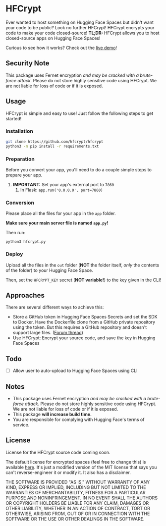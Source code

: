 # HFCrypt

Ever wanted to host something on Hugging Face Spaces but didn't want your code to be public? Look no further HFCrypt! HFCrypt encrypts your code to make your code closed-source! **TL;DR:** HFCrypt allows you to host closed-source apps on Hugging Face Spaces!

Curious to see how it works? Check out the [live demo](https://huggingface.co/spaces/mrfakename/hfcrypt-demo)!

## Security Note

This package uses Fernet encryption *and may be cracked with a brute-force attack.* Please do not store highly sensitive code using HFCrypt. We are not liable for loss of code or if it is exposed.

## Usage

HFCrypt is simple and easy to use! Just follow the following steps to get started!

### Installation

```sh
git clone https://github.com/hfcrypt/hfcrypt
python3 -m pip install -r requirements.txt
```

### Preparation

Before you convert your app, you'll need to do a couple simple steps to prepare your app.

1. **IMPORTANT:** Set your app's external port to `7860`
   1. In Flask: `app.run('0.0.0.0', port=7860)`

### Conversion

Please place all the files for your app in the `app` folder.

**Make sure your main server file is named `app.py`!**

Then run:

```
python3 hfcrypt.py
```

### Deploy

Upload all the files in the `out` folder (**NOT** the folder itself, *only* the contents of the folder) to your Hugging Face Space.

Then, set the `HFCRYPT_KEY` secret (**NOT variable!**) to the key given in the CLI!

## Approaches

There are several different ways to achieve this:

* Store a GitHub token in Hugging Face Spaces Secrets and set the SDK to Docker. Have the Dockerfile clone from a GitHub private repository using the token. But this requires a GitHub repository and doesn't support large files. ([Forum thread](https://discuss.huggingface.co/t/share-app-url-without-sharing-the-files-and-version/26182))
* Use HFCrypt: Encrypt your source code, and save the key in Hugging Face Spaces

## Todo

* [ ] Allow user to auto-upload to Hugging Face Spaces using CLI

## Notes

* This package uses Fernet encryption *and may be cracked with a brute-force attack.* Please do not store highly sensitive code using HFCrypt. We are not liable for loss of code or if it is exposed.
* This package **will increase build time.**
* You are responsible for complying with Hugging Face's terms of service.

## License

License for the HFCrypt source code coming soon.

The default license for encrypted spaces (feel free to change this) is available [here](HESC.md). It's just a modified version of the MIT license that says you can't reverse-engineer it or modify it. It also has a disclaimer.

THE SOFTWARE IS PROVIDED "AS IS," WITHOUT WARRANTY OF ANY KIND, EXPRESS OR IMPLIED, INCLUDING BUT NOT LIMITED TO THE WARRANTIES OF MERCHANTABILITY, FITNESS FOR A PARTICULAR PURPOSE AND NONINFRINGEMENT. IN NO EVENT SHALL THE AUTHORS OR COPYRIGHT HOLDERS BE LIABLE FOR ANY CLAIM, DAMAGES OR OTHER LIABILITY, WHETHER IN AN ACTION OF CONTRACT, TORT OR OTHERWISE, ARISING FROM, OUT OF OR IN CONNECTION WITH THE SOFTWARE OR THE USE OR OTHER DEALINGS IN THE SOFTWARE.
